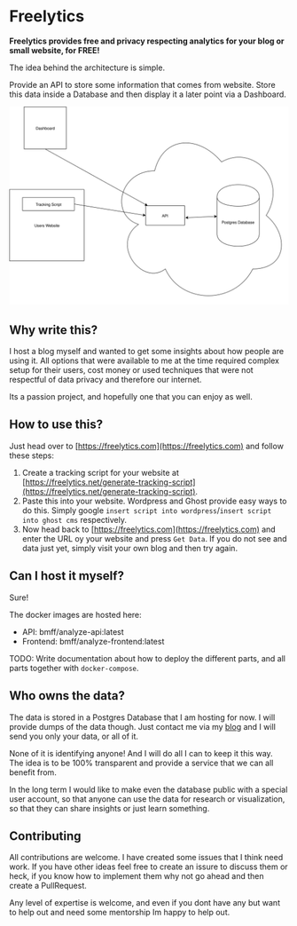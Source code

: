 # Freelytics

**Freelytics provides free and privacy respecting analytics for your blog or small website, for FREE!**

The idea behind the architecture is simple.

Provide an API to store some information that comes from website.
Store this data inside a Database and then display it a later point via a Dashboard.

![Architecture diagram](docs/assets/architecture.svg) 

## Why write this?
I host a blog myself and wanted to get some insights about how people are using it.
All options that were available to me at the time required complex setup for their users, cost money or used techniques that were not respectful of data privacy and therefore our internet.

Its a passion project, and hopefully one that you can enjoy as well.


## How to use this?
Just head over to [https://freelytics.com](https://freelytics.com) and follow these steps:

1. Create a tracking script for your website at [https://freelytics.net/generate-tracking-script](https://freelytics.net/generate-tracking-script).
2. Paste this into your website. Wordpress and Ghost provide easy ways to do this. Simply google `insert script into wordpress`/`insert script into ghost cms` respectively.
3. Now head back to [https://freelytics.com](https://freelytics.com) and enter the URL oy your website and press `Get Data`. If you do not see and data just yet, simply visit your own blog and then try again.

## Can I host it myself?
Sure! 

The docker images are hosted here:
- API: bmff/analyze-api:latest
- Frontend: bmff/analyze-frontend:latest

TODO:
Write documentation about how to deploy the different parts, and all parts together with `docker-compose`.


## Who owns the data?
The data is stored in a Postgres Database that I am hosting for now. I will provide dumps of the data though. 
Just contact me via my [blog](https://maximilianehlers.com) and I will send you only your data, or all of it.

None of it is identifying anyone! And I will do all I can to keep it this way.
The idea is to be 100% transparent and provide a service that we can all benefit from.

In the long term I would like to make even the database public with a special user account, so that anyone can use the data for research or visualization, so that they can share insights or just learn something.

## Contributing

All contributions are welcome. I have created some issues that I think need work.
If you have other ideas feel free to create an issure to discuss them or heck, if you know how to implement them why not go ahead and then create a PullRequest. 

Any level of expertise is welcome, and even if you dont have any but want to help out and need some mentorship Im happy to help out.


